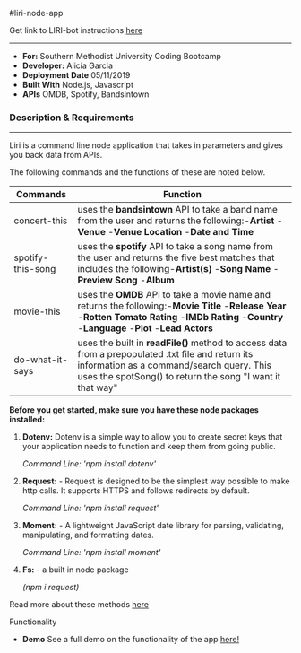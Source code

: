 #liri-node-app

Get link to LIRI-bot instructions [here](https://docs.google.com/document/d/1rhu3warj2LbRX3HtTd2IvzvEo8DPfa_Td5Vdcqm6uAs/edit?usp=sharing/)

---
- **For:** Southern Methodist University Coding Bootcamp
- **Developer:** Alicia Garcia
- **Deployment Date** 05/11/2019
- **Built With** Node.js, Javascript
- **APIs** OMDB, Spotify, Bandsintown



### Description & Requirements
---
Liri is a command line node application that takes in parameters and gives you back data from APIs.

The following commands and the functions of these are noted below.

Commands | Function
---------|---------
concert-this | uses the **bandsintown** API to take a band name from the user and returns the following:-**Artist** -**Venue** -**Venue Location** -**Date and Time**
spotify-this-song | uses the **spotify** API to take a song name from the user and returns the five best matches that includes the  following-**Artist(s)** -**Song Name** -**Preview Song** -**Album**
movie-this | uses the **OMDB** API to take a movie name and returns the following:-**Movie Title** -**Release Year** -**Rotten Tomato Rating** -**IMDb Rating** -**Country** -**Language** -**Plot** -**Lead Actors**
do-what-it-says | uses the built in **readFile()** method to access data from a prepopulated .txt file and return its information as a command/search query.  This uses the spotSong() to return the song "I want it that way"

**Before you get started, make sure you have these node packages installed:**
1. **Dotenv:** Dotenv is a simple way to allow you to create secret keys that your application needs to function and keep them from going public.

     *Command Line: 'npm install dotenv'*


2. **Request:** - Request is designed to be the simplest way possible to make http calls. It supports HTTPS and follows redirects by default.

     *Command Line: 'npm install request'*

3. **Moment:** - A lightweight JavaScript date library for parsing, validating, manipulating, and formatting dates. 

    *Command Line: 'npm install moment'*

4. **Fs:** - a built in node package 

    *(npm i request)*


Read more about these methods [here](https://www.npmjs.com/)

Functionality

- **Demo**
See a full demo on the functionality of the app [here!](https://drive.google.com/file/)